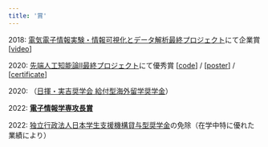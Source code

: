 ```yaml
---
title: '賞'
---
```


2018: [電気電子情報実験・情報可視化とデータ解析最終プロジェクト](https://yatani.jp/teaching/doku.php?id=2021infovislab:start)にて企業賞 [[video](https://www.youtube.com/watch?v=LWtJZZejSDs)]

2020: [先端人工知能論Ⅱ最終プロジェクト](https://www.ai.u-tokyo.ac.jp/ja/lectures/fai-2)にて優秀賞 
[[code](https://github.com/futakw/Twitter_Image_Captioning)] / [[poster](https://sosuke115.github.io/files/twitter_image_caption.pdf)] / [[certificate](https://sosuke115.github.io/files/twitter_certificate.jpg)]

2020: （[日揮・実吉奨学会 給付型海外留学奨学金](https://www.jgcs.or.jp/business/abroad.html)）
<!-- （Covid-19の影響でミュンヘン工科大学への留学が中止） -->

2022: **[電子情報学専攻長賞](https://www.i.u-tokyo.ac.jp/edu/course/ice)**

2022: [独立行政法人日本学生支援機構貸与型奨学金](https://www.jasso.go.jp/)の免除（在学中特に優れた業績により）

